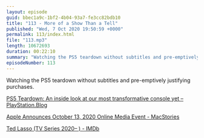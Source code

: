 ```yaml
---
layout: episode
guid: bbec1a9c-1bf2-4b04-93a7-fe3cc82bdb10
title: "113 - More of a Show Than a Tell"
published: "Wed, 7 Oct 2020 19:50:59 +0000"
permalink: 113/index.html
file: "113.mp3"
length: 10672693
duration: 00:22:10
summary: "Watching the PS5 teardown without subtitles and pre-emptively justifying purchases."
episodeNumber: 113
---
```


Watching the PS5 teardown without subtitles and pre-emptively justifying purchases.

[PS5 Teardown: An inside look at our most transformative console yet – PlayStation.Blog](https://blog.playstation.com/2020/10/07/ps5-teardown-an-inside-look-at-our-most-transformative-console-yet/)

[Apple Announces October 13, 2020 Online Media Event - MacStories](https://www.macstories.net/news/apple-announces-october-13-2020-online-media-event/)

[Ted Lasso (TV Series 2020– ) - IMDb](https://www.imdb.com/title/tt10986410/)
